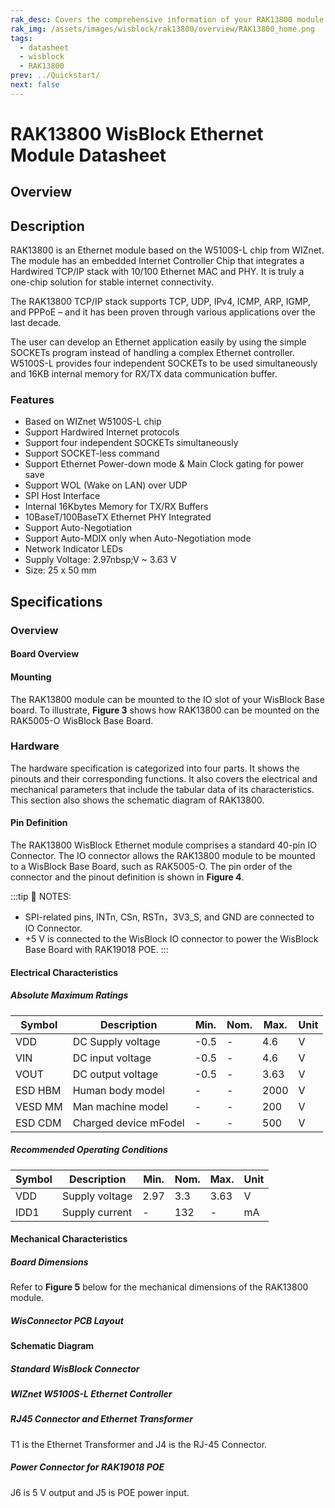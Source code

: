 ```yaml
---
rak_desc: Covers the comprehensive information of your RAK13800 module to help you use it. This information includes technical specifications, characteristics, and requirements.
rak_img: /assets/images/wisblock/rak13800/overview/RAK13800_home.png
tags:
  - datasheet
  - wisblock
  - RAK13800
prev: ../Quickstart/
next: false
---
```


# RAK13800 WisBlock Ethernet Module Datasheet

## Overview

## Description

RAK13800 is an Ethernet module based on the W5100S-L chip from WIZnet. The module has an embedded Internet Controller Chip that integrates a Hardwired TCP/IP stack with 10/100 Ethernet MAC and PHY. It is truly a one-chip solution for stable internet connectivity.

The RAK13800 TCP/IP stack supports TCP, UDP, IPv4, ICMP, ARP, IGMP, and PPPoE – and it has been proven through various applications over the last decade.

The user can develop an Ethernet application easily by using the simple SOCKETs program instead of handling a complex Ethernet controller. W5100S-L provides four independent SOCKETs to be used simultaneously and 16KB internal memory for RX/TX data communication buffer.


### Features

- Based on WIZnet W5100S-L chip
- Support Hardwired Internet protocols
- Support four independent SOCKETs simultaneously  
- Support SOCKET-less command  
- Support Ethernet Power-down mode & Main Clock gating for power save  
- Support WOL (Wake on LAN) over UDP 
- SPI Host Interface
- Internal 16Kbytes Memory for TX/RX Buffers
- 10BaseT/100BaseTX Ethernet PHY Integrated 
- Support Auto-Negotiation  
- Support Auto-MDIX only when Auto-Negotiation mode    
- Network Indicator LEDs   
- Supply Voltage: 2.97nbsp;V ~ 3.63&nbsp;V
- Size: 25 x 50&nbsp;mm


## Specifications

### Overview

#### Board Overview

<rk-img
  src="/assets/images/wisblock/rak13800/datasheet/rak13800_front_1.svg"
  width="40%"
  caption="RAK13800 top view"
/>

<rk-img
  src="/assets/images/wisblock/rak13800/datasheet/rak13800_back_1.svg"
  width="40%"
  caption="RAK13800 bottom view"
/>

#### Mounting

The RAK13800 module can be mounted to the IO slot of your WisBlock Base board. To illustrate, **Figure 3** shows how RAK13800 can be mounted on the RAK5005-O WisBlock Base Board.

<rk-img
  src="/assets/images/wisblock/rak13800/datasheet/image-20210225140319101.png"
  width="60%"
  caption="RAK13800 mounting mechanism"
/>

### Hardware

The hardware specification is categorized into four parts. It shows the pinouts and their corresponding functions. It also covers the electrical and mechanical parameters that include the tabular data of its characteristics. This section also shows the schematic diagram of RAK13800.


#### Pin Definition

The RAK13800 WisBlock Ethernet module comprises a standard 40-pin IO Connector. The IO connector allows the RAK13800 module to be mounted to a WisBlock Base Board, such as RAK5005-O. The pin order of the connector and the pinout definition is shown in **Figure 4**.

:::tip 📝 NOTES:
- SPI-related pins, INTn, CSn, RSTn，3V3_S, and GND are connected to IO Connector.
- +5&nbsp;V is connected to the WisBlock IO connector to power the WisBlock Base Board with RAK19018 POE.
:::


<rk-img
  src="/assets/images/wisblock/rak13800/datasheet/rak13800_pinouts.svg"
  width="70%"
  caption="RAK13800 pinout"
/>


#### Electrical Characteristics


##### Absolute Maximum Ratings

| **Symbol** | **Description**       | **Min.** | **Nom.** | **Max.** | **Unit** |
| ---------- | --------------------- | -------- | -------- | -------- | -------- |
| VDD        | DC Supply voltage     | -0.5     | -        | 4.6      | V        |
| VIN        | DC input voltage      | -0.5     | -        | 4.6      | V        |
| VOUT       | DC output voltage     | -0.5     | -        | 3.63     | V        |
| ESD HBM    | Human body model      | -        | -        | 2000     | V        |
| VESD MM    | Man machine model     | -        | -        | 200      | V        |
| ESD  CDM   | Charged device mFodel | -        | -        | 500      | V        |

##### Recommended Operating Conditions

| **Symbol** | **Description** | **Min.** | **Nom.** | **Max.** | **Unit** |
| ---------- | --------------- | -------- | -------- | -------- | -------- |
| VDD        | Supply voltage  | 2.97     | 3.3      | 3.63     | V        |
| IDD1       | Supply current  | -        | 132      | -        | mA       |


#### Mechanical Characteristics

##### Board Dimensions


Refer to **Figure 5** below for the mechanical dimensions of the RAK13800 module.

<rk-img
  src="/assets/images/wisblock/rak13800/datasheet/rak13800-dim.png"
  width="80%"
  caption="RAK13800 mechanical dimensions"
/>

##### WisConnector PCB Layout

<rk-img
  src="/assets/images/wisblock/rak13800/datasheet/image-20201228093039748.png"
  width="100%"
  caption="WisConnector PCB footprint and recommendations"
/>

#### Schematic Diagram


##### Standard WisBlock Connector
<rk-img
  src="/assets/images/wisblock/rak13800/datasheet/image-20211116120503808.png"
  width="70%"
  caption="Standard WisBlock connector"
/>


##### WIZnet W5100S-L Ethernet Controller


<rk-img
  src="/assets/images/wisblock/rak13800/datasheet/rak13800-W5100S.png"
  width="100%"
  caption="WIZnet W5100S-L Ethernet controller and mounting holes"
/>


##### RJ45 Connector and Ethernet Transformer

T1 is the Ethernet Transformer and J4 is the RJ-45 Connector.

<rk-img
  src="/assets/images/wisblock/rak13800/datasheet/rak13800-eth-rj.png"
  width="100%"
  caption="RJ45 connector and Ethernet transformer"
/>


##### Power Connector for RAK19018 POE

J6 is 5&nbsp;V output and J5 is POE power input.
<rk-img
  src="/assets/images/wisblock/rak13800/datasheet/image-20211116120716038.png"
  width="70%"
  caption="Power connector for RAK19018"
/>
